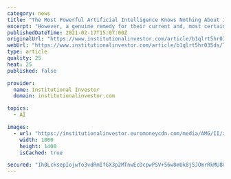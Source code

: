 ```yaml
---
category: news
title: "The Most Powerful Artificial Intelligence Knows Nothing About Investing. That’s Perfectly Okay."
excerpt: "However, a genuine remedy for their current and, most certainly, future ills exists: artificial intelligence. I’m not talking about machine learning (ML) techniques that quants and other managers have integrated into their investment processes over the past few years."
publishedDateTime: 2021-02-17T15:07:00Z
originalUrl: "https://www.institutionalinvestor.com/article/b1qlrt5hr035ds/The-Most-Powerful-Artificial-Intelligence-Knows-Nothing-About-Investing-That-s-Perfectly-Okay"
webUrl: "https://www.institutionalinvestor.com/article/b1qlrt5hr035ds/The-Most-Powerful-Artificial-Intelligence-Knows-Nothing-About-Investing-That-s-Perfectly-Okay"
type: article
quality: 25
heat: 25
published: false

provider:
  name: Institutional Investor
  domain: institutionalinvestor.com

topics:
  - AI

images:
  - url: "https://institutionalinvestor.euromoneycdn.com/media/AMG/II/articles/1/1/1/art_AI_0216.jpg"
    width: 1000
    height: 1400
    isCached: true

secured: "Ih0LcksepIojwfo3vdRmIfGX3p2MTnwEcDcpwPSV+56w8mUk8j5JOmrRkMU8UAduq6eVBSieFbys4e1jCYqqbS0iPIiDa1kR02tnsaL11X80IVDQht1+Lr6I8Vlliw1M7tDkgCIpGcTDrvsF7TAWSNMJhR2DmU8lEBpfq6brpaYO28fYYqW/3EYUGyTBZ+u/JBtahI0chkXm2vx+nt8/yu56+tCQN/WpT44ZgCb7uD7Tx+kE3MdDd+qV+spELyMn6xQBYcAYxDUbzV29UDOv9U5ctExsGQsO7hE0/3gnZhkewcrf74TB+z+Z2c5U7uUfmnDDWooeDh4IsYvFy/xq+Y0lY5a7f7jF5bvrUwLaVFw=;/CCUg0fvSludyZB/JmejYA=="
---
```


